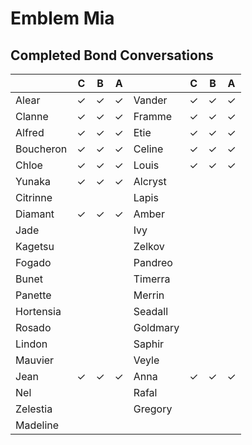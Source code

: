 # Emblem Mia


## Completed Bond Conversations
|               |   C   |   B   |   A   |               |   C   |   B   |   A   |
|---------------|-------|-------|-------|---------------|-------|-------|-------|
| Alear         |&check;|&check;|&check;| Vander        |&check;|&check;|&check;|
| Clanne        |&check;|&check;|&check;| Framme        |&check;|&check;|&check;|
| Alfred        |&check;|&check;|&check;| Etie          |&check;|&check;|&check;|
| Boucheron     |&check;|&check;|&check;| Celine        |&check;|&check;|&check;|
| Chloe         |&check;|&check;|&check;| Louis         |&check;|&check;|&check;|
| Yunaka        |&check;|&check;|&check;| Alcryst       |       |       |       |
| Citrinne      |       |       |       | Lapis         |       |       |       |
| Diamant       |&check;|&check;|&check;| Amber         |       |       |       |
| Jade          |       |       |       | Ivy           |       |       |       |
| Kagetsu       |       |       |       | Zelkov        |       |       |       |
| Fogado        |       |       |       | Pandreo       |       |       |       |
| Bunet         |       |       |       | Timerra       |       |       |       |
| Panette       |       |       |       | Merrin        |       |       |       |
| Hortensia     |       |       |       | Seadall       |       |       |       |
| Rosado        |       |       |       | Goldmary      |       |       |       |
| Lindon        |       |       |       | Saphir        |       |       |       |
| Mauvier       |       |       |       | Veyle         |       |       |       |
| Jean          |&check;|&check;|&check;| Anna          |&check;|&check;|&check;|
| Nel           |       |       |       | Rafal         |       |       |       |
| Zelestia      |       |       |       | Gregory       |       |       |       |
| Madeline      |       |       |       |               |       |       |       |
